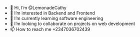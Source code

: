 - 👋 Hi, I’m @LemonadeCathy
- 👀 I’m interested in Backend and Frontend 
- 🌱 I’m currently learning software engineering 
- 💞️ I’m looking to collaborate on projects on web development 
- 📫 How to reach me +2347036702439

<!---
LemonadeCathy/LemonadeCathy is a ✨ special ✨ repository because its `README.md` (this file) appears on your GitHub profile.
You can click the Preview link to take a look at your changes.
--->
